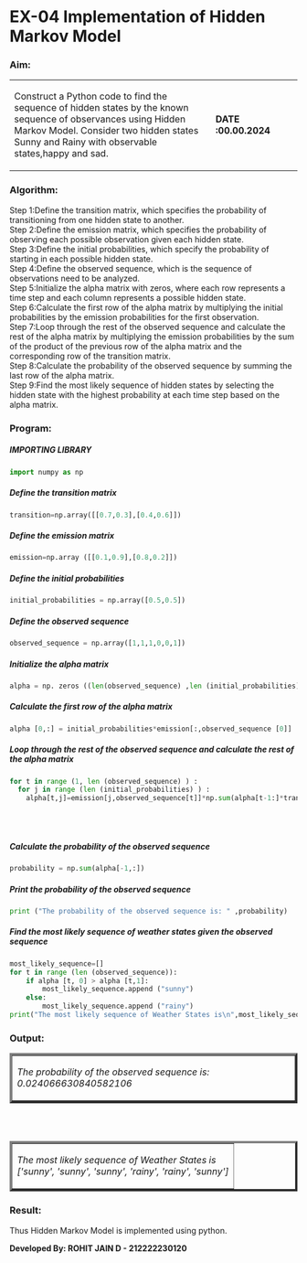 # EX-04 Implementation of Hidden Markov Model
### Aim: 

<table>
<tr>
<td width=70%>
  
Construct a Python code to find the sequence of hidden states by the known sequence of observances using Hidden Markov Model. Consider two hidden states Sunny and Rainy with observable states,happy and sad.
</td> 
<td>

**DATE :00.00.2024**
</td>
</tr> 
</table>

### Algorithm:
Step 1:Define the transition matrix, which specifies the probability of transitioning from  one hidden state to another.<br>
Step 2:Define the emission matrix, which specifies the probability of observing each possible observation given each hidden state.<br>
Step 3:Define the initial probabilities, which specify the probability of starting in each possible hidden state.<br>
Step 4:Define the observed sequence, which is the sequence of observations need to  be analyzed.<br>
Step 5:Initialize the alpha matrix with zeros, where each row represents a time step and each column represents a possible hidden state.<br>
Step 6:Calculate the first row of the alpha matrix by multiplying the initial  probabilities by the emission probabilities for the first observation.<br>
Step 7:Loop through the rest of the observed sequence and calculate the rest of the alpha matrix by multiplying the emission probabilities by the sum of the product of the previous row of the alpha matrix and the corresponding row of the transition matrix.<br>
Step 8:Calculate the probability of the observed sequence by summing the last row of the alpha matrix.<br>
Step 9:Find the most likely sequence of hidden states by selecting the hidden state with the highest probability at each time step based on the alpha matrix.<br>

### Program:
##### IMPORTING LIBRARY
```Python
import numpy as np
```
##### Define the transition matrix
```Python
transition=np.array([[0.7,0.3],[0.4,0.6]])
```
##### Define the emission matrix
```Python
emission=np.array ([[0.1,0.9],[0.8,0.2]])
```
##### Define the initial probabilities
```Python
initial_probabilities = np.array([0.5,0.5])
```
##### Define the observed sequence
```Python
observed_sequence = np.array([1,1,1,0,0,1])
```

##### Initialize the alpha matrix
```Python
alpha = np. zeros ((len(observed_sequence) ,len (initial_probabilities) ) )
```
##### Calculate the first row of the alpha matrix
```Python
alpha [0,:] = initial_probabilities*emission[:,observed_sequence [0]]
```
##### Loop through the rest of the observed sequence and calculate the rest of the alpha matrix
```Python
for t in range (1, len (observed_sequence) ) :
  for j in range (len (initial_probabilities) ) :
    alpha[t,j]=emission[j,observed_sequence[t]]*np.sum(alpha[t-1:]*transition[:, j])
```
<br>
<br>

##### Calculate the probability of the observed sequence
```Python
probability = np.sum(alpha[-1,:])
```
##### Print the probability of the observed sequence
```Python
print ("The probability of the observed sequence is: " ,probability)
```
##### Find the most likely sequence of weather states given the observed sequence
```Python
most_likely_sequence=[]
for t in range (len (observed_sequence)):
    if alpha [t, 0] > alpha [t,1]:
        most_likely_sequence.append ("sunny")
    else:
        most_likely_sequence.append ("rainy")
print("The most likely sequence of Weather States is\n",most_likely_sequence)
```
### Output:
<table border=4>
<tr>
<td>
       
*The probability of the observed sequence is:  0.024066630840582106*
</td>
</tr>
</table>
<br>
<br>
<table border=4>
<tr>
<td>
       
*The most likely sequence of Weather States is<br>
['sunny', 'sunny', 'sunny', 'rainy', 'rainy', 'sunny']*
</td>
</tr>
</table>

### Result:
Thus Hidden Markov Model is implemented using python.

**Developed By: ROHIT JAIN D - 212222230120**

